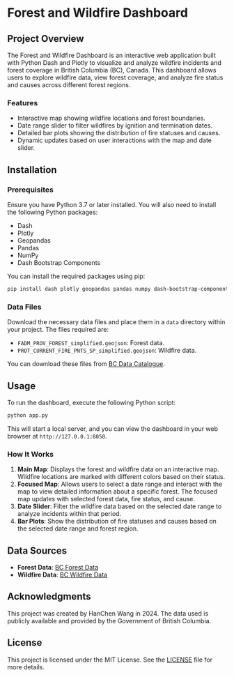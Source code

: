 # Forest and Wildfire Dashboard

## Project Overview

The Forest and Wildfire Dashboard is an interactive web application built with Python Dash and Plotly to visualize and analyze wildfire incidents and forest coverage in British Columbia (BC), Canada. This dashboard allows users to explore wildfire data, view forest coverage, and analyze fire status and causes across different forest regions.

### Features
- Interactive map showing wildfire locations and forest boundaries.
- Date range slider to filter wildfires by ignition and termination dates.
- Detailed bar plots showing the distribution of fire statuses and causes.
- Dynamic updates based on user interactions with the map and date slider.

## Installation

### Prerequisites

Ensure you have Python 3.7 or later installed. You will also need to install the following Python packages:
- Dash
- Plotly
- Geopandas
- Pandas
- NumPy
- Dash Bootstrap Components

You can install the required packages using pip:

```bash
pip install dash plotly geopandas pandas numpy dash-bootstrap-components
```

### Data Files

Download the necessary data files and place them in a `data` directory within your project. The files required are:
- `FADM_PROV_FOREST_simplified.geojson`: Forest data.
- `PROT_CURRENT_FIRE_PNTS_SP_simplified.geojson`: Wildfire data.

You can download these files from [BC Data Catalogue](https://catalogue.data.gov.bc.ca/dataset).

## Usage

To run the dashboard, execute the following Python script:

```python
python app.py
```

This will start a local server, and you can view the dashboard in your web browser at `http://127.0.0.1:8050`.

### How It Works

1. **Main Map**: Displays the forest and wildfire data on an interactive map. Wildfire locations are marked with different colors based on their status.
2. **Focused Map**: Allows users to select a date range and interact with the map to view detailed information about a specific forest. The focused map updates with selected forest data, fire status, and cause.
3. **Date Slider**: Filter the wildfire data based on the selected date range to analyze incidents within that period.
4. **Bar Plots**: Show the distribution of fire statuses and causes based on the selected date range and forest region.

## Data Sources

- **Forest Data**: [BC Forest Data](https://catalogue.data.gov.bc.ca/dataset/fadm-prov-forest-simplified)
- **Wildfire Data**: [BC Wildfire Data](https://catalogue.data.gov.bc.ca/dataset/prot-current-fire-pnts-sp-simplified)

## Acknowledgments

This project was created by HanChen Wang in 2024. The data used is publicly available and provided by the Government of British Columbia.

## License

This project is licensed under the MIT License. See the [LICENSE](LICENSE) file for more details.